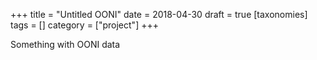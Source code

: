 +++
title = "Untitled OONI"
date = 2018-04-30
draft = true
[taxonomies]
tags = []
category = ["project"]
+++


Something with OONI data
